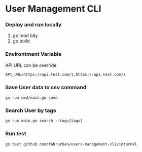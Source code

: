 # User Management CLI


### Deploy and run locally
1. go mod tidy
2. go build

### Environtment Variable
API URL can be override
```
API_URL=https://api.test.com/1,https://api.test.com/2
```

### Save User data to csv command
`go run cmd/main.go save`

### Search User by tags
`go run main.go search --tag=[tags]`

### Run test
`go test github.com/fahrurben/users-management-cli/internal`